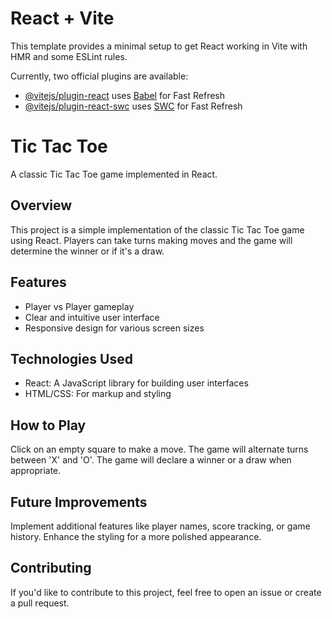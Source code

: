# React + Vite

This template provides a minimal setup to get React working in Vite with HMR and some ESLint rules.

Currently, two official plugins are available:

- [@vitejs/plugin-react](https://github.com/vitejs/vite-plugin-react/blob/main/packages/plugin-react/README.md) uses [Babel](https://babeljs.io/) for Fast Refresh
- [@vitejs/plugin-react-swc](https://github.com/vitejs/vite-plugin-react-swc) uses [SWC](https://swc.rs/) for Fast Refresh


# Tic Tac Toe

A classic Tic Tac Toe game implemented in React.

## Overview

This project is a simple implementation of the classic Tic Tac Toe game using React. Players can take turns making moves and the game will determine the winner or if it's a draw.

## Features

- Player vs Player gameplay
- Clear and intuitive user interface
- Responsive design for various screen sizes

## Technologies Used

- React: A JavaScript library for building user interfaces
- HTML/CSS: For markup and styling

## How to Play
Click on an empty square to make a move.
The game will alternate turns between 'X' and 'O'.
The game will declare a winner or a draw when appropriate.

## Future Improvements
Implement additional features like player names, score tracking, or game history.
Enhance the styling for a more polished appearance.

## Contributing
If you'd like to contribute to this project, feel free to open an issue or create a pull request.
